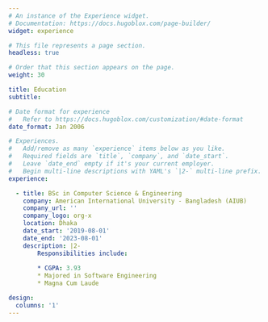 ```yaml
---
# An instance of the Experience widget.
# Documentation: https://docs.hugoblox.com/page-builder/
widget: experience

# This file represents a page section.
headless: true

# Order that this section appears on the page.
weight: 30

title: Education
subtitle:

# Date format for experience
#   Refer to https://docs.hugoblox.com/customization/#date-format
date_format: Jan 2006

# Experiences.
#   Add/remove as many `experience` items below as you like.
#   Required fields are `title`, `company`, and `date_start`.
#   Leave `date_end` empty if it's your current employer.
#   Begin multi-line descriptions with YAML's `|2-` multi-line prefix.
experience:

  - title: BSc in Computer Science & Engineering
    company: American International University - Bangladesh (AIUB)
    company_url: ''
    company_logo: org-x
    location: Dhaka
    date_start: '2019-08-01'
    date_end: '2023-08-01'
    description: |2-
        Responsibilities include:
        
        * CGPA: 3.93
        * Majored in Software Engineering
        * Magna Cum Laude

design:
  columns: '1'
---
```


